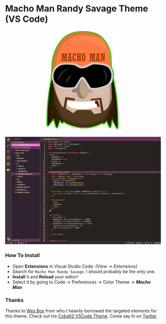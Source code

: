 # Macho Man Randy Savage Theme (VS Code)

<p align="center">
  <img src="https://github.com/brewsterbhg/machoman-vscode/blob/master/macho-face.png" alt="Macho Man Logo"/>
</p>

![Theme Preview](screenshot.png)

### How To Install
+ Open **Extensions** in Visual Studio Code. *(View → Extensions)*
+ Search for `Macho Man Randy Savage`. I should probably be the only one.
+ **Install** it and **Reload** your editor!
+ Select it by going to Code → Preferences → Color Theme → ***Macho Man***

### Thanks
Thanks to [Wes Bos](https://twitter.com/wesbos) from who I heavily borrowed the targeted elements for this theme. Check out his [Cobalt2 VSCode Theme](https://github.com/wesbos/cobalt2-vscode). Come say hi on [Twitter](https://twitter.com/switchcasebreak)